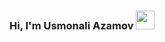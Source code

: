 ### Hi, I'm Usmonali Azamov <img src="https://media0.giphy.com/media/UqGhQEXe4J4ghTTCEi/giphy.gif?cid=ecf05e47pphmpb25l2halezhxkbfpzvj686lpqnqm36w9462&rid=giphy.gif&ct=g" width="30px">


